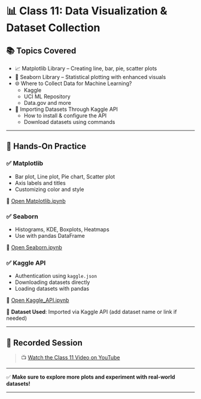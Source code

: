 # 📊 Class 11: Data Visualization & Dataset Collection

## 📚 Topics Covered
- 📈 Matplotlib Library – Creating line, bar, pie, scatter plots
- 🌈 Seaborn Library – Statistical plotting with enhanced visuals
- 🌐 Where to Collect Data for Machine Learning?
  - Kaggle
  - UCI ML Repository
  - Data.gov and more
- 🔑 Importing Datasets Through Kaggle API
  - How to install & configure the API
  - Download datasets using commands

---

## 🧪 Hands-On Practice

### ✅ Matplotlib
- Bar plot, Line plot, Pie chart, Scatter plot
- Axis labels and titles
- Customizing color and style

🔗 [Open Matplotlib.ipynb](./Matplotlib.ipynb)

### ✅ Seaborn
- Histograms, KDE, Boxplots, Heatmaps
- Use with pandas DataFrame

🔗 [Open Seaborn.ipynb](./SeaBorn.ipynb)

### ✅ Kaggle API
- Authentication using `kaggle.json`
- Downloading datasets directly
- Loading datasets with pandas

🔗 [Open Kaggle_API.ipynb](./Importing_Datasets_Through_kaggel_API.ipynb)

📁 **Dataset Used**: Imported via Kaggle API (add dataset name or link if needed)

---

## 🎥 Recorded Session
> 📺 [Watch the Class 11 Video on YouTube](https://youtu.be/ZT40dHl95MA)

---

✅ **Make sure to explore more plots and experiment with real-world datasets!**

---

